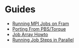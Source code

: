 # Guides

* [Running MPI Jobs on Fram](fram_mpi_jobs.md)
* [Porting From PBS/Torque](porting_from_pbs.md)
* [Job Array Howto](job_array_howto.md)
* [Running Job Steps in Parallel](parallel_steps.md)
